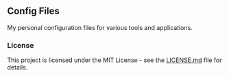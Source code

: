 ## Config Files

My personal configuration files for various tools and applications.

### License

This project is licensed under the MIT License - see the [LICENSE.md](./LICENSE.md) file for details.

